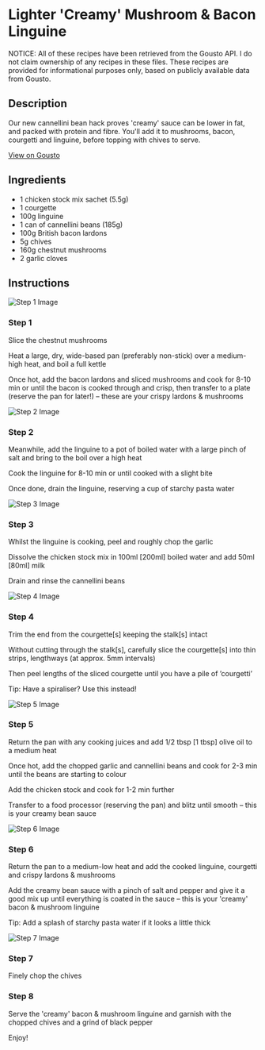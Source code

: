 # Lighter 'Creamy' Mushroom & Bacon Linguine

NOTICE: All of these recipes have been retrieved from the Gousto API. I do not claim ownership of any recipes in these files. These recipes are provided for informational purposes only, based on publicly available data from Gousto.

## Description

Our new cannellini bean hack proves 'creamy' sauce can be lower in fat, and packed with protein and fibre. You'll add it to mushrooms, bacon, courgetti and linguine, before topping with chives to serve. 

[View on Gousto](https://www.gousto.co.uk/recipes/cookbook/lighter-creamy-mushroom-bacon-linguine)

## Ingredients

- 1 chicken stock mix sachet (5.5g)
- 1 courgette
- 100g linguine
- 1 can of cannellini beans (185g)
- 100g British bacon lardons
- 5g chives
- 160g chestnut mushrooms
- 2 garlic cloves

## Instructions

![Step 1 Image](https://production-media.gousto.co.uk/cms/recipe-step-image/Step-1-1615291428833-x200.jpg)

### Step 1

Slice the chestnut mushrooms

Heat a large, dry, wide-based pan (preferably non-stick) over a medium-high heat, and boil a full kettle

Once hot, add the bacon lardons and sliced mushrooms and cook for 8-10 min or until the bacon is cooked through and crisp, then transfer to a plate (reserve the pan for later!) – these are your crispy lardons & mushrooms

![Step 2 Image](https://production-media.gousto.co.uk/cms/recipe-step-image/Step-2-1615291439612-x200.jpg)

### Step 2

Meanwhile, add the linguine to a pot of boiled water with a large pinch of salt and bring to the boil over a high heat

Cook the linguine for 8-10 min or until cooked with a slight bite

Once done, drain the linguine, reserving a cup of starchy pasta water

![Step 3 Image](https://production-media.gousto.co.uk/cms/recipe-step-image/Step-3-1615291451424-x200.jpg)

### Step 3

Whilst the linguine is cooking, peel and roughly chop the garlic

Dissolve the chicken stock mix in 100ml <span class="text-danger">[200ml] </span>boiled water and add 50ml <span class="text-danger">[80ml]</span> milk

Drain and rinse the cannellini beans

![Step 4 Image](https://production-media.gousto.co.uk/cms/recipe-step-image/Step-4-1615291462807-x200.jpg)

### Step 4

Trim the end from the courgette<span class="text-danger">[s] </span>keeping the stalk<span class="text-danger">[s]</span> intact

Without cutting through the stalk<span class="text-danger">[s]</span>, carefully slice the courgette<span class="text-danger">[s]</span> into thin strips, lengthways (at approx. 5mm intervals)

Then peel lengths of the sliced courgette until you have a pile of ’courgetti’

Tip: Have a spiraliser? Use this instead!

![Step 5 Image](https://production-media.gousto.co.uk/cms/recipe-step-image/Step-5-1615291483640-x200.jpg)

### Step 5

Return the pan with any cooking juices and add 1/2 tbsp <span class="text-danger">[1 tbsp] </span>olive oil to a medium heat

Once hot, add the chopped garlic and cannellini beans and cook for 2-3 min until the beans are starting to colour

Add the chicken stock and cook for 1-2 min further

Transfer to a food processor (reserving the pan) and blitz until smooth – this is your creamy bean sauce

![Step 6 Image](https://production-media.gousto.co.uk/cms/recipe-step-image/Step-6-1615291508327-x200.jpg)

### Step 6

Return the pan to a medium-low heat and add the cooked linguine, courgetti and crispy lardons & mushrooms

Add the creamy bean sauce with a pinch of salt and pepper and give it a good mix up until everything is coated in the sauce – this is your 'creamy' bacon & mushroom linguine

Tip: Add a splash of starchy pasta water if it looks a little thick

![Step 7 Image](https://production-media.gousto.co.uk/cms/recipe-step-image/Step-7-1615291660621-x200.jpg)

### Step 7

Finely chop the chives

### Step 8

Serve the 'creamy' bacon & mushroom linguine and garnish with the chopped chives and a grind of black pepper

Enjoy!

